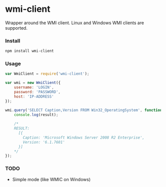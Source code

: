 # wmi-client
Wrapper around the WMI client. Linux and Windows WMI clients are supported.

### Install
```bash
npm install wmi-client
```

### Usage
```javascript
var WmiClient = require('wmi-client');

var wmi = new WmiClient({
    username: 'LOGIN',
    password: 'PASSWORD',
    host: 'IP-ADDRESS'
});

wmi.query('SELECT Caption,Version FROM Win32_OperatingSystem', function (err, result) {
    console.log(result);
    
    /*
    RESULT:
      [{
        Caption: 'Microsoft Windows Server 2008 R2 Enterprise',
        Version: '6.1.7601'
      }]
    */
});
```

### TODO
* Simple mode (like WMIC on Windows)

